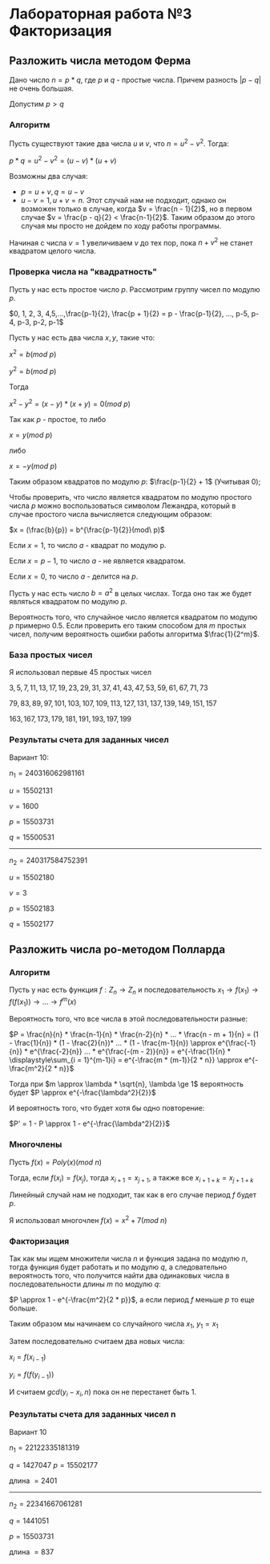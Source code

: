 # Лабораторная работа №3 Факторизация

## Разложить числа методом Ферма

Дано число $n = p * q$, где $p$ и $q$ - простые числа. Причем разность $|p - q|$ не очень большая.

Допустим $p > q$

### Алгоритм


Пусть существуют такие два числа $u$ и $v$, что $n = u^2 - v^2$. Тогда:

$p * q = u^2 - v^2 = (u - v) * (u + v)$

Возможны два случая:

- $p = u + v, q = u - v$
- $u - v = 1, u + v = n$. Этот случай нам не подходит, однако он возможен только в случае, когда $v = \frac{n - 1}{2}$, но в первом случае $v = \frac{p - q}{2} < \frac{n-1}{2}$. Таким образом до этого случая мы просто не дойдем по ходу работы программы.

Начиная с числа $v = 1$ увеличиваем $v$ до тех пор, пока $n + v^2$ не станет квадратом целого числа. 

### Проверка числа на "квадратность"

Пусть у нас есть простое число $p$. Рассмотрим группу чисел по модулю $p$.

$0, 1, 2, 3, 4,5,...,\frac{p-1}{2}, \frac{p + 1}{2} = p - \frac{p-1}{2}, ..., p-5, p-4, p-3, p-2, p-1$

Пусть у нас есть два числа $x, y$, такие что:

$x^2 = b(mod\ p)$

$y^2 = b(mod\ p)$ 

Тогда

$x^2 - y^2 = (x - y)*(x + y) = 0(mod\ p )$

Так как $p$ - простое, то либо 

$x = y(mod\ p)$

либо

$x = -y(mod\ p)$

Таким образом квадратов по модулю $p$: $\frac{p-1}{2} + 1$ (Учитывая 0);

Чтобы проверить, что число является квадратом по модулю простого числа $p$ можно воспользоваться символом Лежандра, который в случае простого числа вычисляется следующим образом:

$x = (\frac{b}{p}) = b^{\frac{p-1}{2}}(mod\ p)$

Если $x = 1$, то число $a$ - квадрат по модулю p.

Если $x = p-1$, то число $a$ - не является квадратом.

Если $x = 0$, то число $a$ - делится на $p$.



Пусть у нас есть число $b = a^2$ в целых числах. Тогда оно так же будет являться квадратом по модулю $p$.

Вероятность того, что случайное число является квадратом по модулю $p$ примерно $0.5$. Если проверить его таким способом для $m$ простых чисел, получим вероятность ошибки работы алгоритма $\frac{1}{2^m}$.

### База простых чисел

Я использовал первые 45 простых чисел

$3, 5, 7, 11, 13, 17, 19, 23, 29, 31, 37, 41, 43, 47, 53, 59, 61, 67, 71, 73$

$79, 83, 89, 97, 101, 103, 107, 109, 113, 127, 131, 137, 139, 149, 151, 157$

$163, 167, 173, 179, 181, 191, 193, 197, 199$

### Результаты счета для заданных чисел

Вариант 10:

$n_1 = 240316062981161$

$u = 15502131$

$v = 1600$

$p = 15503731$

$q = 15500531$

---

$n_2 = 240317584752391$

$u = 15502180$

$v = 3$

$p = 15502183$

$q = 15502177$


## Разложить числа ро-методом Полларда

### Алгоритм

Пусть у нас есть функция $f: Z_n \to Z_n$ и последовательность $x_1 \to f(x_1) \to f(f(x_1)) \to ... \to f^m(x)$

Вероятность того, что все числа в этой последовательности разные:

$P = \frac{n}{n} * \frac{n-1}{n} * \frac{n-2}{n} * ... * \frac{n - m + 1}{n} = (1 - \frac{1}{n}) * (1 - \frac{2}{n})* ... * (1 - \frac{m-1}{n}) \approx e^{\frac{-1}{n}} * e^{\frac{-2}{n}} ...  * e^{\frac{-(m - 2)}{n}} = e^{-\frac{1}{n} * \displaystyle\sum_{i = 1}^{m-1}i} = e^{-\frac{m * (m-1)}{2 * n}} \approx e^{-\frac{m^2}{2 * n}}$

Тогда при $m \approx \lambda * \sqrt{n}, \lambda \ge 1$ вероятность будет $P \approx e^{-\frac{\lambda^2}{2}}$

И вероятность того, что будет хотя бы одно повторение: 

$P' = 1 - P \approx 1 - e^{-\frac{\lambda^2}{2}}$

### Многочлены

Пусть $f(x) = Poly(x)(mod\ n)$

Тогда, если $f(x_i) = f(x_{j})$, тогда $x_{i +1} = x_{j + 1}$, а также все $x_{i + 1 + k} = x_{j + 1 + k}$

Линейный случай нам не подходит, так как в его случае период $f$ будет $p$.

Я использовал многочлен $f(x) = x^2 + 7(mod\ n)$

### Факторизация

Так как мы ищем множители числа $n$ и функция задана по модулю $n$, тогда функция будет работать и по модулю $q$, а следовательно вероятность того, что получится найти два одинаковых числа в последовательности длины $m$ по модулю $q$:

$P \approx 1 - e^{-\frac{m^2}{2 * p}}$, а если период $f$ меньше $p$ то еще больше.

Таким образом мы начинаем со случайного числа $x_1$, $y_1 = x_1$

Затем последовательно считаем два новых числа:

$x_i = f(x_{i-1})$

$y_i = f(f(y_{i-1}))$

И считаем $gcd(y_i - x_i, n)$ пока он не перестанет быть 1.

### Результаты счета для заданных чисел n

Вариант 10

$n_1 = 22122335181319$

$q = 1427047$
$p = 15502177$

длина $= 2401$

---

$n_2 = 22341667061281$

$q = 1441051$

$p = 15503731$

длина $= 837$
